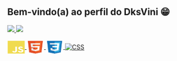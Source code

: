 ## Bem-vindo(a) ao perfil do DksVini 😁
 <div>
   <a href="https://github.com/DksVini">
   <img height="180em" src="https://github-readme-stats.vercel.app/api?username=DksVini&show_icons=true&theme=chartreuse-dark&include_all_commits=true&count_private=true&hide=stars,prs,issues"/>
   <img height="180em" src="https://github-readme-stats.vercel.app/api/top-langs/?username=DksVini&layout=compact&langs_count=6&theme=chartreuse-dark"/>
</div>
    
<div style="display: inline_block"><br>
  <img align="center" alt="Js" height="30" width="40" src="https://raw.githubusercontent.com/devicons/devicon/master/icons/javascript/javascript-plain.svg">
  <img align="center" alt="HTML" height="30" width="40" src="https://raw.githubusercontent.com/devicons/devicon/master/icons/html5/html5-original.svg">
  <img align="center" alt="CSS" height="30" width="40" src="https://raw.githubusercontent.com/devicons/devicon/master/icons/css3/css3-original.svg">
  <img align="center" alt="CSS" height="50" width="40" src="https://cdn.jsdelivr.net/gh/devicons/devicon@latest/icons/angular/angular-original.svg" />
    
</div>
